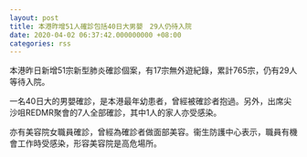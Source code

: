 ```yaml
---
layout: post
title: 本港昨增51人確診包括40日大男嬰　29人仍待入院
date: 2020-04-02 06:37:42.000000000 +08:00
categories: rss
---
```


本港昨日新增51宗新型肺炎確診個案，有17宗無外遊紀錄，累計765宗，仍有29人等待入院。

一名40日大的男嬰確診，是本港最年幼患者，曾經被確診者抱過。另外，出席尖沙咀REDMR聚會的7人全部確診，其中1人的家人亦受感染。

亦有美容院女職員確診，曾經為確診者做面部美容。衞生防護中心表示，職員有機會工作時受感染，形容美容院是高危場所。
